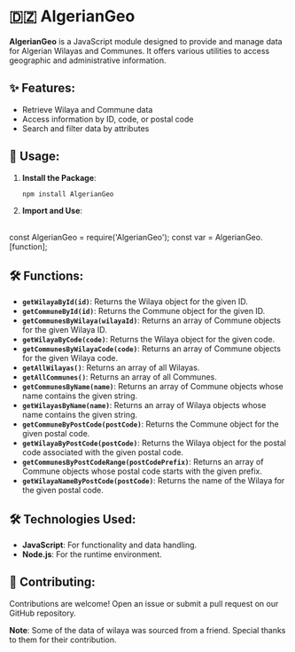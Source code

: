 # 🇩🇿 AlgerianGeo

**AlgerianGeo** is a JavaScript module designed to provide and manage data for Algerian Wilayas and Communes. It offers various utilities to access geographic and administrative information.

## ✨ Features:
- Retrieve Wilaya and Commune data
- Access information by ID, code, or postal code
- Search and filter data by attributes

## 🚀 Usage:

1. **Install the Package**:

   ```bash
   npm install AlgerianGeo

2. **Import and Use**:
 <br>
const AlgerianGeo = require('AlgerianGeo');
const var = AlgerianGeo.[function];
</br>

## 🛠️ Functions:

- **`getWilayaById(id)`**: Returns the Wilaya object for the given ID.
- **`getCommuneById(id)`**: Returns the Commune object for the given ID.
- **`getCommunesByWilaya(wilayaId)`**: Returns an array of Commune objects for the given Wilaya ID.
- **`getWilayaByCode(code)`**: Returns the Wilaya object for the given code.
- **`getCommunesByWilayaCode(code)`**: Returns an array of Commune objects for the given Wilaya code.
- **`getAllWilayas()`**: Returns an array of all Wilayas.
- **`getAllCommunes()`**: Returns an array of all Communes.
- **`getCommunesByName(name)`**: Returns an array of Commune objects whose name contains the given string.
- **`getWilayasByName(name)`**: Returns an array of Wilaya objects whose name contains the given string.
- **`getCommuneByPostCode(postCode)`**: Returns the Commune object for the given postal code.
- **`getWilayaByPostCode(postCode)`**: Returns the Wilaya object for the postal code associated with the given postal code.
- **`getCommunesByPostCodeRange(postCodePrefix)`**: Returns an array of Commune objects whose postal code starts with the given prefix.
- **`getWilayaNameByPostCode(postCode)`**: Returns the name of the Wilaya for the given postal code.


## 🛠️ Technologies Used:
- **JavaScript**: For functionality and data handling.
- **Node.js**: For the runtime environment.

## 🤝 Contributing:
Contributions are welcome! Open an issue or submit a pull request on our GitHub repository.

**Note**: Some of the data of wilaya was sourced from a friend. Special thanks to them for their contribution.








